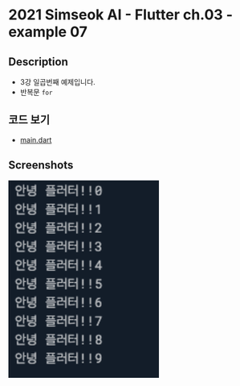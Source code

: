 # 2021 Simseok AI - Flutter ch.03 - example 07

## Description
 - 3강 일곱번째 예제입니다.
 - 반복문 `for`

## 코드 보기
 - [main.dart](https://github.com/DokySp/2021-Simseok-AI-Class-Flutter/blob/main/examples/ex_ch03-07/main.dart)

## Screenshots

<img src = "https://github.com/DokySp/2021-Simseok-AI-Class-Flutter/blob/main/examples/ex_ch03-07/document/ex01.png?raw=true" width = 300>